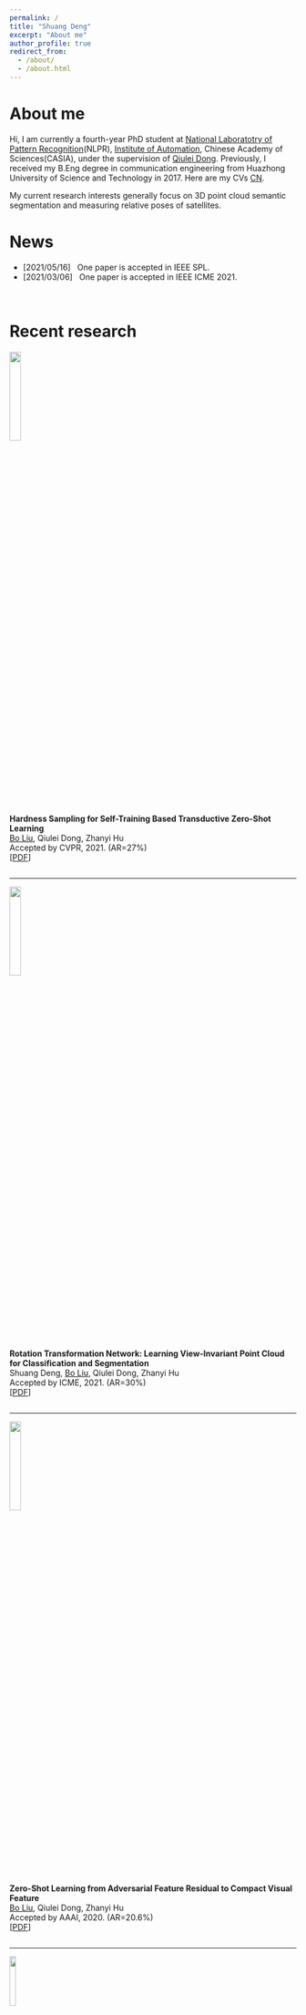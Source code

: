 ```yaml
---
permalink: /
title: "Shuang Deng"
excerpt: "About me"
author_profile: true
redirect_from: 
  - /about/
  - /about.html
---
```


About me
======
Hi, I am currently a fourth-year PhD student at [National Laboratotry of Pattern Recognition](http://nlpr-web.ia.ac.cn/cn/index.html)(NLPR), [Institute of Automation](http://www.ia.cas.cn/), Chinese Academy of Sciences(CASIA), under the supervision of [Qiulei Dong](http://vision.ia.ac.cn/Faculty/qldong/index.htm). Previously, I received my B.Eng degree in communication engineering from Huazhong University of Science and Technology in 2017. Here are my CVs [CN](https://ds0529.github.io/files/ShuangDengCV-CN.pdf).

My current research interests generally focus on 3D point cloud semantic segmentation and measuring relative poses of satellites.

News
======
* [2021/05/16] &nbsp; One paper is accepted in IEEE SPL.
* [2021/03/06] &nbsp; One paper is accepted in IEEE ICME 2021.


<br/>

Recent research
======
<div class="row">
  <div class="column left">
    <img align="left" width="20%" src="https://flywithcloud.github.io/images/CVPR2021.jpg?raw=true">  
  </div>
  <div class="column middle">&nbsp;</div>
  <div class="column right">
    <p>
      <strong>Hardness Sampling for Self-Training Based Transductive Zero-Shot Learning</strong><br/>
      <u>Bo Liu</u>, Qiulei Dong, Zhanyi Hu<br/>
      Accepted by CVPR, 2021. (AR=27%)<br/>
     [<a href="https://flywithcloud.github.io/files/CVPR2021.pdf">PDF</a>]
    </p>
  </div>
</div>

___

<div class="row">
  <div class="column left">
    <img align="left" width="20%" src="https://flywithcloud.github.io/images/ICME2021.jpg?raw=true">  
  </div>
  <div class="column middle">&nbsp;</div>
  <div class="column right">
    <p>
      <strong>Rotation Transformation Network: Learning View-Invariant Point Cloud for Classification and Segmentation</strong><br/>
      Shuang Deng, <u>Bo Liu</u>, Qiulei Dong, Zhanyi Hu<br/>
      Accepted by ICME, 2021. (AR=30%)<br/>
     [<a href="https://flywithcloud.github.io/files/ICME2021.pdf">PDF</a>]
    </p>
  </div>
</div>

___

<div class="row">
  <div class="column left">
    <img align="left" width="20%" src="https://flywithcloud.github.io/images/AAAI2020.jpg?raw=true">  
  </div>
  <div class="column middle">&nbsp;</div>
  <div class="column right">
    <p>
      <strong>Zero-Shot Learning from Adversarial Feature Residual to Compact Visual Feature</strong><br/>
      <u>Bo Liu</u>, Qiulei Dong, Zhanyi Hu<br/>
      Accepted by AAAI, 2020. (AR=20.6%)<br/>
     [<a href="https://flywithcloud.github.io/files/AAAI2020.pdf">PDF</a>]
    </p>
  </div>
</div>

___

<div class="row">
  <div class="column left">
    <img align="left" width="15%" src="https://flywithcloud.github.io/images/KBS2021.jpg?raw=true">  
  </div>
  <div class="column middle">&nbsp;</div>
  <div class="column right">
    <p>
      <strong>Semantic-diversity transfer network for generalized zero-shot learning via inner disagreement based OOD detector</strong><br/>
      <u>Bo Liu</u>, Qiulei Dong, Zhanyi Hu<br/>
      Under review in Knowledge based system, 2021.<br/>
    </p>
  </div>
</div>

___

<div class="row">
  <div class="column left">
    <img align="left" width="15%" src="https://flywithcloud.github.io/images/ICCV2021.jpg?raw=true">  
  </div>
  <div class="column middle">&nbsp;</div>
  <div class="column right">
    <p>
      <strong>Language-Level Semantics Conditioned 3D Point Cloud Segmentation</strong><br/>
      <u>Bo Liu</u>, Qiulei Dong, Shuang Deng, Zhanyi Hu<br/>
      Under review in ICCV, 2021.<br/>
    </p>
  </div>
</div>

___

<div class="row">
  <div class="column left">
    <img align="left" width="15%" src="https://flywithcloud.github.io/images/IJCAI2021.jpg">  
  </div>
  <div class="column middle">&nbsp;</div>
  <div class="column right">
    <p>
      <strong>Segmenting 3D Hybrid Scenes via Zero-Shot Learning</strong><br/>
      <u>Bo Liu</u>, Qiulei Dong, Zhanyi Hu<br/>
      Under review in IJCAI, 2021.<br/>
    </p>
  </div>
</div>

___

<div class="row">
  <div class="column left">
    <img align="left" width="15%" src="https://flywithcloud.github.io/images/TIP2021.jpg">  
  </div>
  <div class="column middle">&nbsp;</div>
  <div class="column right">
    <p>
      <strong>An Iterative Co-Training Transductive Framework for Zero Shot Learning</strong><br/>
      <u>Bo Liu</u>, Qiulei Dong, Zhanyi Hu<br/>
      Under review in TIP, 2021.<br/>
    </p>
  </div>
</div>

<br/>

Service
======
PC Member of AAAI 2021.<br/>
Workshop volunteer of ICPR 2018.

Personal
======
I have broad interests in reading about philosophy/history/economics.<br/>
I also love travelling, hiking and many other outdoor activities. Some recent travelling photos are shared below.<br/>
<img src="https://flywithcloud.github.io/images/travel.jpg?raw=true" alt="Photo" style="width: 40%;" align="center"/>
